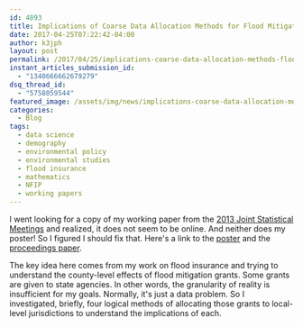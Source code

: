 ```yaml
---
id: 4893
title: Implications of Coarse Data Allocation Methods for Flood Mitigation Analysis
date: 2017-04-25T07:22:42-04:00
author: k3jph
layout: post
permalink: /2017/04/25/implications-coarse-data-allocation-methods-flood-mitigation-analysis/
instant_articles_submission_id:
  - "1340666662679279"
dsq_thread_id:
  - "5758059544"
featured_image: /assets/img/news/implications-coarse-data-allocation-methods-flood-mitigation-analysis.jpg
categories:
  - Blog
tags:
  - data science
  - demography
  - environmental policy
  - environmental studies
  - flood insurance
  - mathematics
  - NFIP
  - working papers
---
```

I went looking for a copy of my working paper from the [2013 Joint
Statistical
Meetings](https://ww2.amstat.org/meetings/JSM/2013/onlineprogram/AbstractDetails.cfm?abstractid=309271)
and realized, it does not seem to be online.  And neither does my
poster!  So I figured I should fix that.  Here's a link to the
[poster](/assets/docs/JHoward-JSM2013-Poster.pdf)
and the [proceedings
paper](/assets/docs/JHoward-JSM2013-Proceedings.pdf).

The key idea here comes from my work on flood insurance and trying
to understand the county-level effects of flood mitigation grants.
Some grants are given to state agencies.  In other words, the
granularity of reality is insufficient for my goals.  Normally,
it's just a data problem.  So I investigated, briefly, four logical
methods of allocating those grants to local-level jurisdictions to
understand the implications of each.
